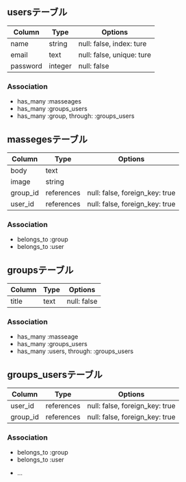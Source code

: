 
## usersテーブル

|Column|Type|Options|
|------|----|-------|
|name|string|null: false, index: ture|
|email|text|null: false, unique: ture|
|password|integer|null: false|

### Association
- has_many :masseages
- has_many :groups_users
- has_many :group, through: :groups_users


## massegesテーブル

|Column|Type|Options|
|------|----|-------|
|body|text|
|image|string|
|group_id|references|null: false, foreign_key: true|
|user_id|references|null: false, foreign_key: true|

### Association
- belongs_to :group
- belongs_to :user


## groupsテーブル

|Column|Type|Options|
|------|----|-------|
|title|text|null: false|

### Association
- has_many :masseage
- has_many :groups_users
- has_many :users, through: :groups_users

## groups_usersテーブル

|Column|Type|Options|
|------|----|-------|
|user_id|references|null: false, foreign_key: true|
|group_id|references|null: false, foreign_key: true|

### Association
- belongs_to :group
- belongs_to :user

* ...

